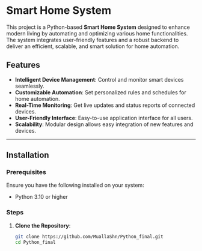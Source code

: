 # Smart Home System

This project is a Python-based **Smart Home System** designed to enhance modern living by automating and optimizing various home functionalities. The system integrates user-friendly features and a robust backend to deliver an efficient, scalable, and smart solution for home automation.

## Features

- **Intelligent Device Management**: Control and monitor smart devices seamlessly.
- **Customizable Automation**: Set personalized rules and schedules for home automation.
- **Real-Time Monitoring**: Get live updates and status reports of connected devices.
- **User-Friendly Interface**: Easy-to-use application interface for all users.
- **Scalability**: Modular design allows easy integration of new features and devices.

---

## Installation

### Prerequisites

Ensure you have the following installed on your system:

- Python 3.10 or higher


### Steps

1. **Clone the Repository**:
   ```bash
   git clone https://github.com/MuallaShn/Python_final.git
   cd Python_final
